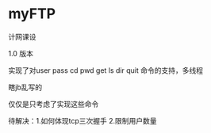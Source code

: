 # myFTP
计网课设

1.0 版本

实现了对user pass cd pwd get ls dir quit 命令的支持，多线程

瞎jb乱写的

仅仅是只考虑了实现这些命令

待解决：1.如何体现tcp三次握手 2.限制用户数量
